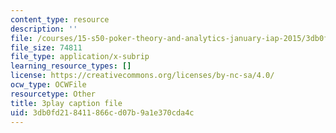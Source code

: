 ```yaml
---
content_type: resource
description: ''
file: /courses/15-s50-poker-theory-and-analytics-january-iap-2015/3db0fd218411866cd07b9a1e370cda4c_tssNDp5I6zA.srt
file_size: 74811
file_type: application/x-subrip
learning_resource_types: []
license: https://creativecommons.org/licenses/by-nc-sa/4.0/
ocw_type: OCWFile
resourcetype: Other
title: 3play caption file
uid: 3db0fd21-8411-866c-d07b-9a1e370cda4c
---
```

